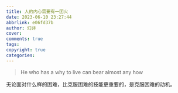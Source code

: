 ```yaml
---
title: 人的内心需要有一团火
date: 2023-06-10 23:27:44
abbrlink: e06fd37b
author: 幻非
cover:
comments: true
tags:
copyright: true
categories:
---
```


> He who has a why to live can bear almost any how

无论面对什么样的困难，比克服困难的技能更重要的，是克服困难的动机。
